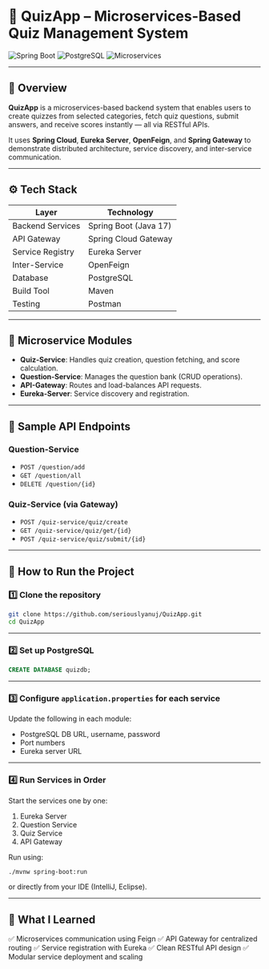 # 🎯 QuizApp – Microservices-Based Quiz Management System

![Spring Boot](https://img.shields.io/badge/SpringBoot-3.0-green.svg)
![PostgreSQL](https://img.shields.io/badge/Database-PostgreSQL-blue)
![Microservices](https://img.shields.io/badge/Architecture-Microservices-orange)

---

## 📖 Overview

**QuizApp** is a microservices-based backend system that enables users to create quizzes from selected categories, fetch quiz questions, submit answers, and receive scores instantly — all via RESTful APIs.

It uses **Spring Cloud**, **Eureka Server**, **OpenFeign**, and **Spring Gateway** to demonstrate distributed architecture, service discovery, and inter-service communication.

---

## ⚙️ Tech Stack

| Layer            | Technology                     |
|------------------|--------------------------------|
| Backend Services | Spring Boot (Java 17)          |
| API Gateway      | Spring Cloud Gateway           |
| Service Registry | Eureka Server                  |
| Inter-Service    | OpenFeign                      |
| Database         | PostgreSQL                     |
| Build Tool       | Maven                          |
| Testing          | Postman                        |

---

## 📂 Microservice Modules

- **Quiz-Service**: Handles quiz creation, question fetching, and score calculation.
- **Question-Service**: Manages the question bank (CRUD operations).
- **API-Gateway**: Routes and load-balances API requests.
- **Eureka-Server**: Service discovery and registration.

---

## 🔌 Sample API Endpoints

### Question-Service
- `POST /question/add`
- `GET /question/all`
- `DELETE /question/{id}`

### Quiz-Service (via Gateway)
- `POST /quiz-service/quiz/create`
- `GET /quiz-service/quiz/get/{id}`
- `POST /quiz-service/quiz/submit/{id}`

---

## 🧪 How to Run the Project

### 1️⃣ Clone the repository
```bash
git clone https://github.com/seriouslyanuj/QuizApp.git
cd QuizApp
````
---

### 2️⃣ Set up PostgreSQL

```sql
CREATE DATABASE quizdb;
```
---

### 3️⃣ Configure `application.properties` for each service

Update the following in each module:

* PostgreSQL DB URL, username, password
* Port numbers
* Eureka server URL

---

### 4️⃣ Run Services in Order

Start the services one by one:

1. Eureka Server
2. Question Service
3. Quiz Service
4. API Gateway

Run using:

```bash
./mvnw spring-boot:run
```

or directly from your IDE (IntelliJ, Eclipse).

---

## 🧠 What I Learned

✅ Microservices communication using Feign
✅ API Gateway for centralized routing
✅ Service registration with Eureka
✅ Clean RESTful API design
✅ Modular service deployment and scaling

```
